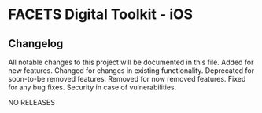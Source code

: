 # FACETS Digital Toolkit - iOS

## Changelog
All notable changes to this project will be documented in this file.
Added for new features.
Changed for changes in existing functionality.
Deprecated for soon-to-be removed features.
Removed for now removed features.
Fixed for any bug fixes.
Security in case of vulnerabilities.
 
NO RELEASES
